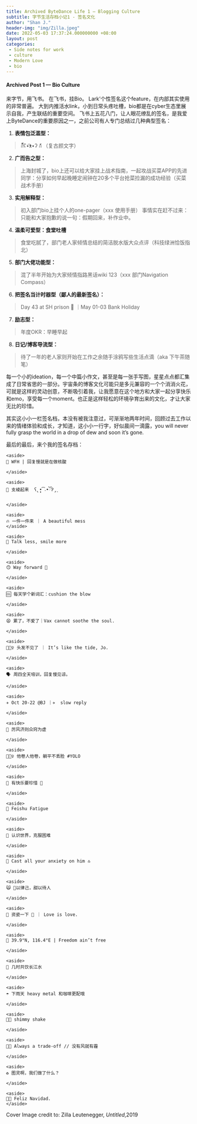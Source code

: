 ```yaml
---
title: Archived ByteDance Life 1 — Blogging Culture
subtitle: 字节生活存档小记1 - 签名文化
author: "Shan J."
header-img: "img/Zilla.jpeg"
date: 2022-05-03 17:37:24.000000000 +08:00
layout: post
categories:
 - Side notes for work
 - culture
 - Modern Love
 - bio
---
```


#### Archived Post 1 — Bio Culture
来字节，用飞书。
在飞书，挂Bio。
Lark’个性签名这个feature，在内部其实使用的非常普遍。
大到内推活水link，小到日常头疼吐槽，bio都是在cyber生态里展示自我，产生联结的重要空间。
飞书上五花八门，让人眼花缭乱的签名，是我爱上ByteDance的重要原因之一，之前公司有人专门总结过几种典型签名：

1. **表情包泛滥型：**
> ก็็็็็็็็ʕ•͡ᴥ•ʔ ก้้้้้้้้้ （复古颜文字）

2. **广而告之型：**
> 上海封城了，bio上还可以给大家挂上战术指南，一起攻战买菜APP的先进同学：分享如何早起晚睡定闹钟在20多个平台抢菜捡漏的成功经验（买菜战术手册）

3. **实用解释型：**
> 初入部门bio上挂个人的one-pager（xxx 使用手册）
> 事情实在赶不过来：只能和大家抱歉的说一句：假期回来，补作业中。

4. **温柔可爱型：食堂吐槽**
> 食堂吃腻了，部门老人家倾情总结的简洁脱水版大众点评（科技绿洲恰饭指北）

5. **部门大佬功能型：**
> 混了半年开始为大家倾情指路黑话wiki 123（xxx 部门Navigation Compass）

6. **把签名当计时器型（鄙人的最新签名）：**
> Day 43 at SH prison 🧬 ｜May 01-03 Bank Holiday

7. **励志型：**
> 年度OKR：早睡早起

8. **日记/博客导流型：**
> 待了一年的老人家则开始在工作之余随手涂鸦写些生活点滴（aka 下午茶随笔）

每一个小的ideation，每一个中篇小作文，甚至是每一张手写图，星星点点都汇集成了日常省思的一部分。宇宙条的博客文化可能只是多元兼容的一个个消消火花，可就是这样的灵动创意，不断吸引着我，让我愿意在这个地方和大家一起分享快乐和emo，享受每一个moment。也正是这样轻松的环境孕育出来的文化，才让大家无比的珍惜。

其实这小小一栏签名档，本没有被我注意过，可渐渐地两年时间，回顾过去工作以来的情绪体验和成长，才知道，这小小一行字，好似晨间一滴露，you will never fully grasp the world in a drop of dew and soon it’s gone.

最后的最后，来个我的签名存档：

````SAS
<aside>
💉 WFH | 回复慢就是在做核酸

</aside>

<aside>
🐶 支棱起来  ʕ̢̣̣̣̣̩̩̩̩•͡˔•ོɁ̡̣̣

</aside>

<aside>
🔥 一件一件来 ｜ A beautiful mess
</aside>

<aside>
🤣 Talk less, smile more

</aside>

<aside>
🙃 Way forward 🦌

</aside>

<aside>
🆒 每天学个新词汇：cushion the blow

</aside>

<aside>
😫 累了，不爱了｜Vax cannot soothe the soul.

</aside>

<aside>
💇🏻‍♀️ 头发不见了 ｜ It’s like the tide, Jo.

</aside>

<aside>
🗣 周四全天培训，回复慢见谅。

</aside>

<aside>
✈️ Oct 20-22 @BJ ｜✈️  slow reply

</aside>

<aside>
💨 厉风济则众窍为虚

</aside>

<aside>
🤦🏻‍♀️ 他卷人他卷，躺平不丢脸 #YOLO

</aside>

<aside>
🔑 有快乐要珍惜 🥑

</aside>

<aside>
🚧 Feishu Fatigue

</aside>

<aside>
📌 认识世界，克服困难

</aside>

<aside>
🚀 Cast all your anxiety on him 🔝

</aside>

<aside>
🙀 🧂以律己，甜以待人

</aside>

<aside>
🙉 资瓷一下 🌈 ｜ Love is love.

</aside>

<aside>
📍 39.9°N, 116.4°E | Freedom ain’t free

</aside>

<aside>
🌿 几时共饮长江水

</aside>

<aside>
☂️ 下雨天 heavy metal 和咖啡更配哦

</aside>

<aside>
💃🏻 shimmy shake

</aside>

<aside>
🚴🏻 Always a trade-off // 没有风就有霾

</aside>

<aside>
♻️ 图灵啊，我们做了什么？

</aside>

<aside>
🎅🏻 Feliz Navidad.
</aside>
````

Cover Image credit to: Zilla Leutenegger, *Untitled*,2019
